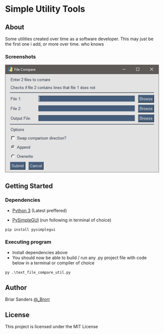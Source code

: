 # Simple Utility Tools

## About

Some utilities created over time as a software developer. This may just be the first one i add, or more over time. who knows

### Screenshots

![Text Compare](/Meta/Screenshots/textcompare.png?raw=true "Optional Title")

## Getting Started

### Dependencies

* [Python 3](https://www.python.org/) (Latest preffered)

* [PySimpleGUI](www.pysimplegui.org) (run following in terminal of choice)
```
pip install pysimplegui
```

### Executing program
* Install dependencies above
* You should now be able to build / run any .py project file with code below in a terminal or compiler of choice
```
py .\text_file_compare_util.py
```

## Author

Briar Sanders [@_Brorr](https://twitter.com/_Brorr)

## License

This project is licensed under the MIT License
